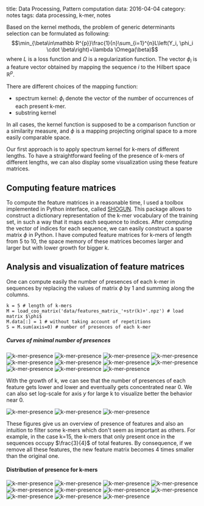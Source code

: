 title: Data Processing, Pattern computation
data: 2016-04-04
category: notes
tags: data processing, k-mer, notes

Based on the kernel methods, the problem of generic determinants selection can be formulated as following:
$$\min_{\beta\in\mathbb R^{p}}\frac{1}{n}\sum_{i=1}^{n}L\left(Y_i, \phi_i \cdot \beta\right)+\lambda \Omega(\beta)$$
where $L$ is a loss function and $\Omega$ is a regularization function.
The vector $\phi_i$ is a feature vector obtained by mapping the sequence $i$ to the Hilbert space $\mathbb R^p$.

There are different choices of the mapping function:

* spectrum kernel: $\phi_i$ denote the vector of the number of occurrences of each present k-mer.
* substring kernel

In all cases, the kernel function is supposed to be a comparison function or a similarity measure, and $\phi$ is a mapping projecting original space to a more easily comparable space.

Our first approach is to apply spectrum kernel for k-mers of different lengths. To have a straightforward feeling of the presence of k-mers of different lengths, we can also display some visualization using these feature matrices.

## Computing feature matrices
To compute the feature matrices in a reasonable time, I used a toolbox implemented in Python interface, called [SHOGUN][1]. This package allows to construct a dictionary representation of the k-mer vocabulary of the training set, in such a way that it maps each sequence to indices. After computing the vector of indices for each sequence, we can easily construct a sparse matrix $\phi$ in Python.
I have computed feature matrices for k-mers of length from 5 to 10, the space memory of these matrices becomes larger and larger but with lower growth for bigger k.

## Analysis and visualization of feature matrices
One can compute easily the number of presences of each k-mer in sequences by replacing the values of matrix $\phi$ by 1 and summing along the columns.
```
k = 5 # length of k-mers
M = load_coo_matrix('data/features_matrix_'+str(k)+'.npz') # load matrix $\phi$
M.data[:] = 1 # without taking account of repetitions
S = M.sum(axis=0) # number of presences of each k-mer
```
##### Curves of minimal number of presences
![k-mer-presence](/images/kmer-presences/5.png)
![k-mer-presence](/images/kmer-presences/6.png)
![k-mer-presence](/images/kmer-presences/7.png)
![k-mer-presence](/images/kmer-presences/8.png)
![k-mer-presence](/images/kmer-presences/9.png)
![k-mer-presence](/images/kmer-presences/10.png)
![k-mer-presence](/images/kmer-presences/11.png)
![k-mer-presence](/images/kmer-presences/12.png)
![k-mer-presence](/images/kmer-presences/13.png)
![k-mer-presence](/images/kmer-presences/14.png)
![k-mer-presence](/images/kmer-presences/15.png)

With the growth of k, we can see that the number of presences of each feature gets lower and lower and eventually gets concentrated near 0. We can also set log-scale for axis $y$ for large k to visualize better the behavior near 0.

![k-mer-presence](/images/kmer-presences/log-13-2.png)
![k-mer-presence](/images/kmer-presences/log-14-2.png)
![k-mer-presence](/images/kmer-presences/log-15-2.png)

These figures give us an overview of presence of features and also an intuition to filter some k-mers which don't seem as important as others. For example, in the case k=15, the k-mers that only present once in the sequences occupy $\frac{3}{4}$ of total features. By consequence, if we remove all these features, the new feature matrix becomes 4 times smaller than the original one.

#### Distribution of presence for k-mers
![k-mer-presence](/images/kmer-presences/hist-5.png)
![k-mer-presence](/images/kmer-presences/hist-6.png)
![k-mer-presence](/images/kmer-presences/hist-7.png)
![k-mer-presence](/images/kmer-presences/hist-8.png)
![k-mer-presence](/images/kmer-presences/hist-9.png)
![k-mer-presence](/images/kmer-presences/hist-10.png)
![k-mer-presence](/images/kmer-presences/hist-11.png)
![k-mer-presence](/images/kmer-presences/hist-12.png)
![k-mer-presence](/images/kmer-presences/hist-13.png)
![k-mer-presence](/images/kmer-presences/hist-14.png)
![k-mer-presence](/images/kmer-presences/hist-15.png)

[1]: http://www.shogun-toolbox.org/
